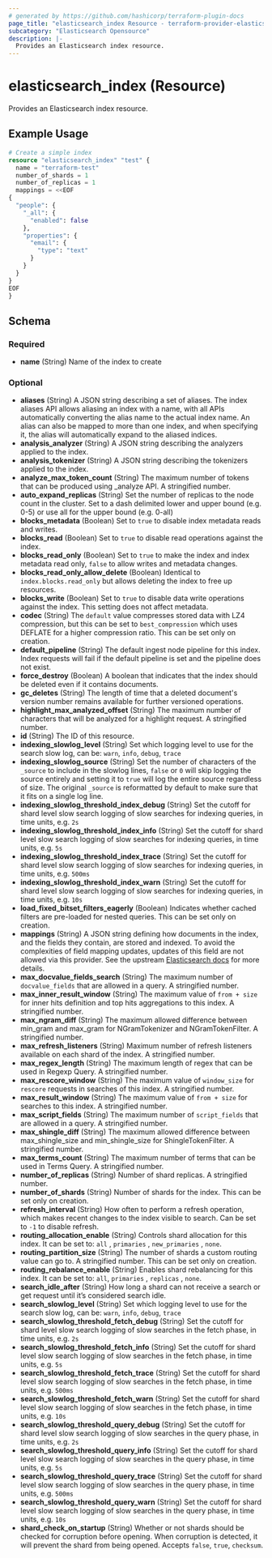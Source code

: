 ```yaml
---
# generated by https://github.com/hashicorp/terraform-plugin-docs
page_title: "elasticsearch_index Resource - terraform-provider-elasticsearch"
subcategory: "Elasticsearch Opensource"
description: |-
  Provides an Elasticsearch index resource.
---
```


# elasticsearch_index (Resource)

Provides an Elasticsearch index resource.

## Example Usage

```terraform
# Create a simple index
resource "elasticsearch_index" "test" {
  name = "terraform-test"
  number_of_shards = 1
  number_of_replicas = 1
  mappings = <<EOF
{
  "people": {
    "_all": {
      "enabled": false
    },
    "properties": {
      "email": {
        "type": "text"
      }
    }
  }
}
EOF
}
```

<!-- schema generated by tfplugindocs -->
## Schema

### Required

- **name** (String) Name of the index to create

### Optional

- **aliases** (String) A JSON string describing a set of aliases. The index aliases API allows aliasing an index with a name, with all APIs automatically converting the alias name to the actual index name. An alias can also be mapped to more than one index, and when specifying it, the alias will automatically expand to the aliased indices.
- **analysis_analyzer** (String) A JSON string describing the analyzers applied to the index.
- **analysis_tokenizer** (String) A JSON string describing the tokenizers applied to the index.
- **analyze_max_token_count** (String) The maximum number of tokens that can be produced using _analyze API. A stringified number.
- **auto_expand_replicas** (String) Set the number of replicas to the node count in the cluster. Set to a dash delimited lower and upper bound (e.g. 0-5) or use all for the upper bound (e.g. 0-all)
- **blocks_metadata** (Boolean) Set to `true` to disable index metadata reads and writes.
- **blocks_read** (Boolean) Set to `true` to disable read operations against the index.
- **blocks_read_only** (Boolean) Set to `true` to make the index and index metadata read only, `false` to allow writes and metadata changes.
- **blocks_read_only_allow_delete** (Boolean) Identical to `index.blocks.read_only` but allows deleting the index to free up resources.
- **blocks_write** (Boolean) Set to `true` to disable data write operations against the index. This setting does not affect metadata.
- **codec** (String) The `default` value compresses stored data with LZ4 compression, but this can be set to `best_compression` which uses DEFLATE for a higher compression ratio. This can be set only on creation.
- **default_pipeline** (String) The default ingest node pipeline for this index. Index requests will fail if the default pipeline is set and the pipeline does not exist.
- **force_destroy** (Boolean) A boolean that indicates that the index should be deleted even if it contains documents.
- **gc_deletes** (String) The length of time that a deleted document's version number remains available for further versioned operations.
- **highlight_max_analyzed_offset** (String) The maximum number of characters that will be analyzed for a highlight request. A stringified number.
- **id** (String) The ID of this resource.
- **indexing_slowlog_level** (String) Set which logging level to use for the search slow log, can be: `warn`, `info`, `debug`, `trace`
- **indexing_slowlog_source** (String) Set the number of characters of the `_source` to include in the slowlog lines, `false` or `0` will skip logging the source entirely and setting it to `true` will log the entire source regardless of size. The original `_source` is reformatted by default to make sure that it fits on a single log line.
- **indexing_slowlog_threshold_index_debug** (String) Set the cutoff for shard level slow search logging of slow searches for indexing queries, in time units, e.g. `2s`
- **indexing_slowlog_threshold_index_info** (String) Set the cutoff for shard level slow search logging of slow searches for indexing queries, in time units, e.g. `5s`
- **indexing_slowlog_threshold_index_trace** (String) Set the cutoff for shard level slow search logging of slow searches for indexing queries, in time units, e.g. `500ms`
- **indexing_slowlog_threshold_index_warn** (String) Set the cutoff for shard level slow search logging of slow searches for indexing queries, in time units, e.g. `10s`
- **load_fixed_bitset_filters_eagerly** (Boolean) Indicates whether cached filters are pre-loaded for nested queries. This can be set only on creation.
- **mappings** (String) A JSON string defining how documents in the index, and the fields they contain, are stored and indexed. To avoid the complexities of field mapping updates, updates of this field are not allowed via this provider. See the upstream [Elasticsearch docs](https://www.elastic.co/guide/en/elasticsearch/reference/6.8/indices-put-mapping.html#updating-field-mappings) for more details.
- **max_docvalue_fields_search** (String) The maximum number of `docvalue_fields` that are allowed in a query. A stringified number.
- **max_inner_result_window** (String) The maximum value of `from + size` for inner hits definition and top hits aggregations to this index. A stringified number.
- **max_ngram_diff** (String) The maximum allowed difference between min_gram and max_gram for NGramTokenizer and NGramTokenFilter. A stringified number.
- **max_refresh_listeners** (String) Maximum number of refresh listeners available on each shard of the index. A stringified number.
- **max_regex_length** (String) The maximum length of regex that can be used in Regexp Query. A stringified number.
- **max_rescore_window** (String) The maximum value of `window_size` for `rescore` requests in searches of this index. A stringified number.
- **max_result_window** (String) The maximum value of `from + size` for searches to this index. A stringified number.
- **max_script_fields** (String) The maximum number of `script_fields` that are allowed in a query. A stringified number.
- **max_shingle_diff** (String) The maximum allowed difference between max_shingle_size and min_shingle_size for ShingleTokenFilter. A stringified number.
- **max_terms_count** (String) The maximum number of terms that can be used in Terms Query. A stringified number.
- **number_of_replicas** (String) Number of shard replicas. A stringified number.
- **number_of_shards** (String) Number of shards for the index. This can be set only on creation.
- **refresh_interval** (String) How often to perform a refresh operation, which makes recent changes to the index visible to search. Can be set to `-1` to disable refresh.
- **routing_allocation_enable** (String) Controls shard allocation for this index. It can be set to: `all` , `primaries` , `new_primaries` , `none`.
- **routing_partition_size** (String) The number of shards a custom routing value can go to. A stringified number. This can be set only on creation.
- **routing_rebalance_enable** (String) Enables shard rebalancing for this index. It can be set to: `all`, `primaries` , `replicas` , `none`.
- **search_idle_after** (String) How long a shard can not receive a search or get request until it’s considered search idle.
- **search_slowlog_level** (String) Set which logging level to use for the search slow log, can be: `warn`, `info`, `debug`, `trace`
- **search_slowlog_threshold_fetch_debug** (String) Set the cutoff for shard level slow search logging of slow searches in the fetch phase, in time units, e.g. `2s`
- **search_slowlog_threshold_fetch_info** (String) Set the cutoff for shard level slow search logging of slow searches in the fetch phase, in time units, e.g. `5s`
- **search_slowlog_threshold_fetch_trace** (String) Set the cutoff for shard level slow search logging of slow searches in the fetch phase, in time units, e.g. `500ms`
- **search_slowlog_threshold_fetch_warn** (String) Set the cutoff for shard level slow search logging of slow searches in the fetch phase, in time units, e.g. `10s`
- **search_slowlog_threshold_query_debug** (String) Set the cutoff for shard level slow search logging of slow searches in the query phase, in time units, e.g. `2s`
- **search_slowlog_threshold_query_info** (String) Set the cutoff for shard level slow search logging of slow searches in the query phase, in time units, e.g. `5s`
- **search_slowlog_threshold_query_trace** (String) Set the cutoff for shard level slow search logging of slow searches in the query phase, in time units, e.g. `500ms`
- **search_slowlog_threshold_query_warn** (String) Set the cutoff for shard level slow search logging of slow searches in the query phase, in time units, e.g. `10s`
- **shard_check_on_startup** (String) Whether or not shards should be checked for corruption before opening. When corruption is detected, it will prevent the shard from being opened. Accepts `false`, `true`, `checksum`.


